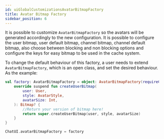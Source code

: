 ```yaml
---
id: uiGlobalCustomizationsAvatarBitmapFactory
title: Avatar Bitmap Factory
sidebar_position: 6
---
```


It is possible to customize `AvatarBitmapFactory` so the avatars will
be generated accordingly to the new configuration. It is possible to configure
the user bitmap, user default bitmap, channel bitmap, channel default bitmap, also choose
between blocking and non blocking options and configure the keys for easy bitmap to be used
in the cache system.

To change the default behaviour of this factory, a user needs to extend `AvatarBitmapFactory`,
which is an open class, and set the desired behaviour. As the example:

```kotlin
val factory: AvatarBitmapFactory = object: AvatarBitmapFactory(requireContext()) {
    override suspend fun createUserBitmap(
        user: User,
        style: AvatarStyle,
        avatarSize: Int,
    ): Bitmap? {
        //Return your version of bitmap here!
        return super.createUserBitmap(user, style, avatarSize)
    }
}

ChatUI.avatarBitmapFactory = factory
```
